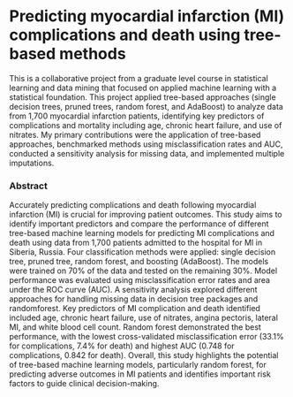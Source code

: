 # Predicting myocardial infarction (MI) complications and death using tree-based methods

This is a collaborative project from a graduate level course in statistical learning and data mining that focused on applied machine learning with a statistical foundation.  This project applied tree-based approaches (single decision trees, pruned trees, random forest, and AdaBoost) to analyze data from 1,700 myocardial infarction patients, identifying key predictors of complications and mortality including age, chronic heart failure, and use of nitrates.  My primary contributions were the application of tree-based approaches, benchmarked methods using misclassification rates and AUC, conducted a sensitivity analysis for missing data, and implemented multiple imputations.

### Abstract
Accurately predicting complications and death following myocardial infarction (MI) is crucial for improving patient outcomes. This study aims to identify important predictors and compare the performance of different tree-based machine learning models for predicting MI complications and death using data from 1,700 patients admitted to the hospital for MI in Siberia, Russia. Four classification methods were applied: single decision tree, pruned tree, random forest, and boosting (AdaBoost). The models were trained on 70% of the data and tested on the remaining 30%. Model performance was evaluated using misclassification error rates and area under the ROC curve (AUC).  A sensitivity analysis explored different approaches for handling missing data in decision tree packages and randomforest. Key predictors of MI complication and death identified included age, chronic heart failure, use of nitrates, angina pectoris, lateral MI, and white blood cell count. Random forest demonstrated the best performance, with the lowest cross-validated misclassification error (33.1% for complications, 7.4% for death) and highest AUC (0.748 for complications, 0.842 for death). Overall, this study highlights the potential of tree-based machine learning models, particularly random forest, for predicting adverse outcomes in MI patients and identifies important risk factors to guide clinical decision-making.
